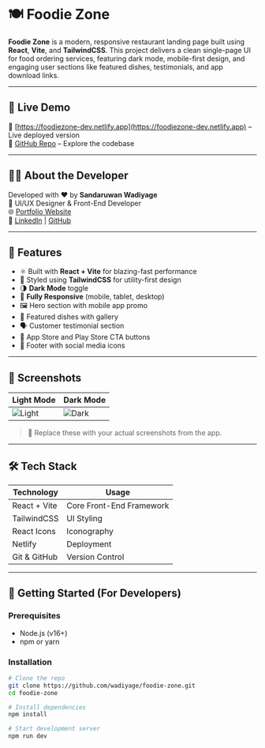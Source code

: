 # 🍽️ Foodie Zone

**Foodie Zone** is a modern, responsive restaurant landing page built using **React**, **Vite**, and **TailwindCSS**. This project delivers a clean single-page UI for food ordering services, featuring dark mode, mobile-first design, and engaging user sections like featured dishes, testimonials, and app download links.

---

## 🔗 Live Demo

🎯 [https://foodiezone-dev.netlify.app](https://foodiezone-dev.netlify.app) – Live deployed version  
📂 [GitHub Repo](https://github.com/wadiyage/foodie-zone) – Explore the codebase

---

## 🙋‍♂️ About the Developer

Developed with ❤️ by **Sandaruwan Wadiyage**  
📌 UI/UX Designer & Front-End Developer  
🌐 [Portfolio Website](https://your-portfolio-link.com)  
🔗 [LinkedIn](https://www.linkedin.com/in/wadiyage) | [GitHub](https://github.com/wadiyage)

---

## 🌟 Features

- ⚛️ Built with **React + Vite** for blazing-fast performance
- 🎨 Styled using **TailwindCSS** for utility-first design
- 🌗 **Dark Mode** toggle
- 📱 **Fully Responsive** (mobile, tablet, desktop)
- 🖼️ Hero section with mobile app promo
- 🍱 Featured dishes with gallery
- 🗣️ Customer testimonial section
- 📲 App Store and Play Store CTA buttons
- 🔗 Footer with social media icons

---

## 📸 Screenshots

| Light Mode | Dark Mode |
|------------|-----------|
| ![Light](./src/assets/screenshots/light-mode.png) | ![Dark](./src/assets/screenshots/dark-mode.png) |

> 📝 Replace these with your actual screenshots from the app.

---

## 🛠️ Tech Stack

| Technology | Usage |
|------------|--------|
| React + Vite | Core Front-End Framework |
| TailwindCSS | UI Styling |
| React Icons | Iconography |
| Netlify | Deployment |
| Git & GitHub | Version Control |

---

## 📁 Getting Started (For Developers)

### Prerequisites

- Node.js (v16+)
- npm or yarn

### Installation

```bash
# Clone the repo
git clone https://github.com/wadiyage/foodie-zone.git
cd foodie-zone

# Install dependencies
npm install

# Start development server
npm run dev
